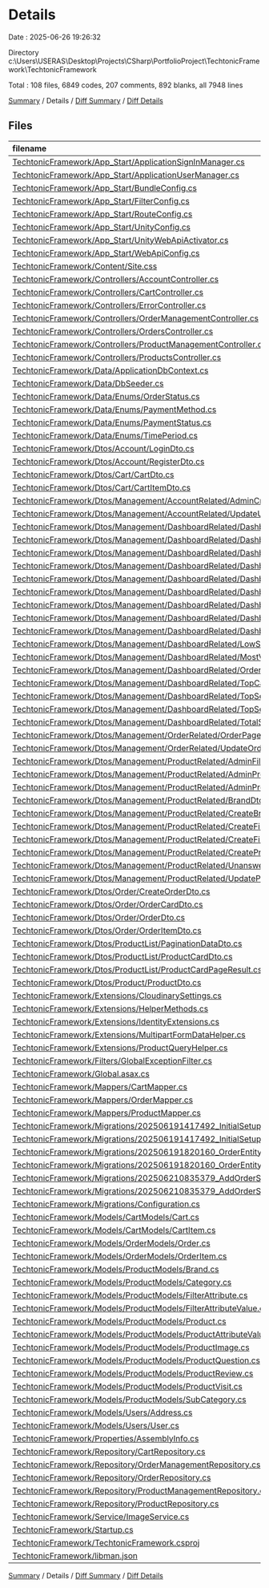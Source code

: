 # Details

Date : 2025-06-26 19:26:32

Directory c:\\Users\\USERAS\\Desktop\\Projects\\CSharp\\PortfolioProject\\TechtonicFramework\\TechtonicFramework

Total : 108 files,  6849 codes, 207 comments, 892 blanks, all 7948 lines

[Summary](results.md) / Details / [Diff Summary](diff.md) / [Diff Details](diff-details.md)

## Files
| filename | language | code | comment | blank | total |
| :--- | :--- | ---: | ---: | ---: | ---: |
| [TechtonicFramework/App\_Start/ApplicationSignInManager.cs](/TechtonicFramework/App_Start/ApplicationSignInManager.cs) | C# | 29 | 0 | 4 | 33 |
| [TechtonicFramework/App\_Start/ApplicationUserManager.cs](/TechtonicFramework/App_Start/ApplicationUserManager.cs) | C# | 30 | 1 | 6 | 37 |
| [TechtonicFramework/App\_Start/BundleConfig.cs](/TechtonicFramework/App_Start/BundleConfig.cs) | C# | 22 | 3 | 6 | 31 |
| [TechtonicFramework/App\_Start/FilterConfig.cs](/TechtonicFramework/App_Start/FilterConfig.cs) | C# | 12 | 0 | 2 | 14 |
| [TechtonicFramework/App\_Start/RouteConfig.cs](/TechtonicFramework/App_Start/RouteConfig.cs) | C# | 21 | 0 | 4 | 25 |
| [TechtonicFramework/App\_Start/UnityConfig.cs](/TechtonicFramework/App_Start/UnityConfig.cs) | C# | 21 | 21 | 5 | 47 |
| [TechtonicFramework/App\_Start/UnityWebApiActivator.cs](/TechtonicFramework/App_Start/UnityWebApiActivator.cs) | C# | 19 | 12 | 5 | 36 |
| [TechtonicFramework/App\_Start/WebApiConfig.cs](/TechtonicFramework/App_Start/WebApiConfig.cs) | C# | 26 | 9 | 8 | 43 |
| [TechtonicFramework/Content/Site.css](/TechtonicFramework/Content/Site.css) | PostCSS | 13 | 2 | 4 | 19 |
| [TechtonicFramework/Controllers/AccountController.cs](/TechtonicFramework/Controllers/AccountController.cs) | C# | 233 | 5 | 62 | 300 |
| [TechtonicFramework/Controllers/CartController.cs](/TechtonicFramework/Controllers/CartController.cs) | C# | 91 | 0 | 20 | 111 |
| [TechtonicFramework/Controllers/ErrorController.cs](/TechtonicFramework/Controllers/ErrorController.cs) | C# | 41 | 1 | 6 | 48 |
| [TechtonicFramework/Controllers/OrderManagementController.cs](/TechtonicFramework/Controllers/OrderManagementController.cs) | C# | 55 | 0 | 10 | 65 |
| [TechtonicFramework/Controllers/OrdersController.cs](/TechtonicFramework/Controllers/OrdersController.cs) | C# | 68 | 0 | 15 | 83 |
| [TechtonicFramework/Controllers/ProductManagementController.cs](/TechtonicFramework/Controllers/ProductManagementController.cs) | C# | 300 | 0 | 43 | 343 |
| [TechtonicFramework/Controllers/ProductsController.cs](/TechtonicFramework/Controllers/ProductsController.cs) | C# | 171 | 0 | 23 | 194 |
| [TechtonicFramework/Data/ApplicationDbContext.cs](/TechtonicFramework/Data/ApplicationDbContext.cs) | C# | 67 | 4 | 10 | 81 |
| [TechtonicFramework/Data/DbSeeder.cs](/TechtonicFramework/Data/DbSeeder.cs) | C# | 1,587 | 68 | 76 | 1,731 |
| [TechtonicFramework/Data/Enums/OrderStatus.cs](/TechtonicFramework/Data/Enums/OrderStatus.cs) | C# | 18 | 0 | 1 | 19 |
| [TechtonicFramework/Data/Enums/PaymentMethod.cs](/TechtonicFramework/Data/Enums/PaymentMethod.cs) | C# | 16 | 0 | 1 | 17 |
| [TechtonicFramework/Data/Enums/PaymentStatus.cs](/TechtonicFramework/Data/Enums/PaymentStatus.cs) | C# | 14 | 0 | 1 | 15 |
| [TechtonicFramework/Data/Enums/TimePeriod.cs](/TechtonicFramework/Data/Enums/TimePeriod.cs) | C# | 15 | 0 | 1 | 16 |
| [TechtonicFramework/Dtos/Account/LoginDto.cs](/TechtonicFramework/Dtos/Account/LoginDto.cs) | C# | 12 | 0 | 1 | 13 |
| [TechtonicFramework/Dtos/Account/RegisterDto.cs](/TechtonicFramework/Dtos/Account/RegisterDto.cs) | C# | 16 | 0 | 2 | 18 |
| [TechtonicFramework/Dtos/Cart/CartDto.cs](/TechtonicFramework/Dtos/Cart/CartDto.cs) | C# | 16 | 0 | 3 | 19 |
| [TechtonicFramework/Dtos/Cart/CartItemDto.cs](/TechtonicFramework/Dtos/Cart/CartItemDto.cs) | C# | 17 | 0 | 7 | 24 |
| [TechtonicFramework/Dtos/Management/AccountRelated/AdminCreateUserDto.cs](/TechtonicFramework/Dtos/Management/AccountRelated/AdminCreateUserDto.cs) | C# | 13 | 0 | 1 | 14 |
| [TechtonicFramework/Dtos/Management/AccountRelated/UpdateUserRoleDto.cs](/TechtonicFramework/Dtos/Management/AccountRelated/UpdateUserRoleDto.cs) | C# | 12 | 0 | 1 | 13 |
| [TechtonicFramework/Dtos/Management/DashboardRelated/DashboardDto.cs](/TechtonicFramework/Dtos/Management/DashboardRelated/DashboardDto.cs) | C# | 18 | 0 | 1 | 19 |
| [TechtonicFramework/Dtos/Management/DashboardRelated/DashboardLowStockProductsDto.cs](/TechtonicFramework/Dtos/Management/DashboardRelated/DashboardLowStockProductsDto.cs) | C# | 11 | 0 | 1 | 12 |
| [TechtonicFramework/Dtos/Management/DashboardRelated/DashboardMostVisitedProductsDto.cs](/TechtonicFramework/Dtos/Management/DashboardRelated/DashboardMostVisitedProductsDto.cs) | C# | 14 | 0 | 1 | 15 |
| [TechtonicFramework/Dtos/Management/DashboardRelated/DashboardOrderSummaryDto.cs](/TechtonicFramework/Dtos/Management/DashboardRelated/DashboardOrderSummaryDto.cs) | C# | 14 | 0 | 1 | 15 |
| [TechtonicFramework/Dtos/Management/DashboardRelated/DashboardProductsOverviewDto.cs](/TechtonicFramework/Dtos/Management/DashboardRelated/DashboardProductsOverviewDto.cs) | C# | 13 | 0 | 1 | 14 |
| [TechtonicFramework/Dtos/Management/DashboardRelated/DashboardSalesDto.cs](/TechtonicFramework/Dtos/Management/DashboardRelated/DashboardSalesDto.cs) | C# | 13 | 0 | 1 | 14 |
| [TechtonicFramework/Dtos/Management/DashboardRelated/DashboardTopCartedProductsDto.cs](/TechtonicFramework/Dtos/Management/DashboardRelated/DashboardTopCartedProductsDto.cs) | C# | 11 | 0 | 1 | 12 |
| [TechtonicFramework/Dtos/Management/DashboardRelated/DashboardTopSellingBrandsDto.cs](/TechtonicFramework/Dtos/Management/DashboardRelated/DashboardTopSellingBrandsDto.cs) | C# | 14 | 0 | 1 | 15 |
| [TechtonicFramework/Dtos/Management/DashboardRelated/DashboardTopSellingProductDto.cs](/TechtonicFramework/Dtos/Management/DashboardRelated/DashboardTopSellingProductDto.cs) | C# | 14 | 0 | 1 | 15 |
| [TechtonicFramework/Dtos/Management/DashboardRelated/LowStockProductDto.cs](/TechtonicFramework/Dtos/Management/DashboardRelated/LowStockProductDto.cs) | C# | 12 | 0 | 1 | 13 |
| [TechtonicFramework/Dtos/Management/DashboardRelated/MostVisitedProductDto.cs](/TechtonicFramework/Dtos/Management/DashboardRelated/MostVisitedProductDto.cs) | C# | 12 | 0 | 1 | 13 |
| [TechtonicFramework/Dtos/Management/DashboardRelated/OrderCountDto.cs](/TechtonicFramework/Dtos/Management/DashboardRelated/OrderCountDto.cs) | C# | 13 | 0 | 1 | 14 |
| [TechtonicFramework/Dtos/Management/DashboardRelated/TopCartedProductDto.cs](/TechtonicFramework/Dtos/Management/DashboardRelated/TopCartedProductDto.cs) | C# | 12 | 0 | 1 | 13 |
| [TechtonicFramework/Dtos/Management/DashboardRelated/TopSellingBrandDto.cs](/TechtonicFramework/Dtos/Management/DashboardRelated/TopSellingBrandDto.cs) | C# | 12 | 0 | 1 | 13 |
| [TechtonicFramework/Dtos/Management/DashboardRelated/TopSellingProductDto.cs](/TechtonicFramework/Dtos/Management/DashboardRelated/TopSellingProductDto.cs) | C# | 12 | 0 | 1 | 13 |
| [TechtonicFramework/Dtos/Management/DashboardRelated/TotalSalesSummaryDto.cs](/TechtonicFramework/Dtos/Management/DashboardRelated/TotalSalesSummaryDto.cs) | C# | 14 | 0 | 1 | 15 |
| [TechtonicFramework/Dtos/Management/OrderRelated/OrderPageResultDto.cs](/TechtonicFramework/Dtos/Management/OrderRelated/OrderPageResultDto.cs) | C# | 14 | 0 | 3 | 17 |
| [TechtonicFramework/Dtos/Management/OrderRelated/UpdateOrderStatusDto.cs](/TechtonicFramework/Dtos/Management/OrderRelated/UpdateOrderStatusDto.cs) | C# | 13 | 0 | 1 | 14 |
| [TechtonicFramework/Dtos/Management/ProductRelated/AdminFilterDto.cs](/TechtonicFramework/Dtos/Management/ProductRelated/AdminFilterDto.cs) | C# | 15 | 0 | 1 | 16 |
| [TechtonicFramework/Dtos/Management/ProductRelated/AdminProductCardDto.cs](/TechtonicFramework/Dtos/Management/ProductRelated/AdminProductCardDto.cs) | C# | 26 | 0 | 3 | 29 |
| [TechtonicFramework/Dtos/Management/ProductRelated/AdminProductReviewDto.cs](/TechtonicFramework/Dtos/Management/ProductRelated/AdminProductReviewDto.cs) | C# | 16 | 0 | 1 | 17 |
| [TechtonicFramework/Dtos/Management/ProductRelated/BrandDto.cs](/TechtonicFramework/Dtos/Management/ProductRelated/BrandDto.cs) | C# | 13 | 0 | 1 | 14 |
| [TechtonicFramework/Dtos/Management/ProductRelated/CreateBrandDto.cs](/TechtonicFramework/Dtos/Management/ProductRelated/CreateBrandDto.cs) | C# | 11 | 0 | 1 | 12 |
| [TechtonicFramework/Dtos/Management/ProductRelated/CreateFilterAttributeDto.cs](/TechtonicFramework/Dtos/Management/ProductRelated/CreateFilterAttributeDto.cs) | C# | 12 | 0 | 1 | 13 |
| [TechtonicFramework/Dtos/Management/ProductRelated/CreateFilterAttributeValueDto.cs](/TechtonicFramework/Dtos/Management/ProductRelated/CreateFilterAttributeValueDto.cs) | C# | 11 | 0 | 1 | 12 |
| [TechtonicFramework/Dtos/Management/ProductRelated/CreateProductDto.cs](/TechtonicFramework/Dtos/Management/ProductRelated/CreateProductDto.cs) | C# | 44 | 0 | 16 | 60 |
| [TechtonicFramework/Dtos/Management/ProductRelated/UnansweredQuestionDto.cs](/TechtonicFramework/Dtos/Management/ProductRelated/UnansweredQuestionDto.cs) | C# | 16 | 0 | 2 | 18 |
| [TechtonicFramework/Dtos/Management/ProductRelated/UpdateProductDto.cs](/TechtonicFramework/Dtos/Management/ProductRelated/UpdateProductDto.cs) | C# | 40 | 0 | 13 | 53 |
| [TechtonicFramework/Dtos/Order/CreateOrderDto.cs](/TechtonicFramework/Dtos/Order/CreateOrderDto.cs) | C# | 17 | 0 | 3 | 20 |
| [TechtonicFramework/Dtos/Order/OrderCardDto.cs](/TechtonicFramework/Dtos/Order/OrderCardDto.cs) | C# | 17 | 0 | 6 | 23 |
| [TechtonicFramework/Dtos/Order/OrderDto.cs](/TechtonicFramework/Dtos/Order/OrderDto.cs) | C# | 19 | 0 | 8 | 27 |
| [TechtonicFramework/Dtos/Order/OrderItemDto.cs](/TechtonicFramework/Dtos/Order/OrderItemDto.cs) | C# | 16 | 0 | 1 | 17 |
| [TechtonicFramework/Dtos/ProductList/PaginationDataDto.cs](/TechtonicFramework/Dtos/ProductList/PaginationDataDto.cs) | C# | 16 | 0 | 1 | 17 |
| [TechtonicFramework/Dtos/ProductList/ProductCardDto.cs](/TechtonicFramework/Dtos/ProductList/ProductCardDto.cs) | C# | 18 | 0 | 1 | 19 |
| [TechtonicFramework/Dtos/ProductList/ProductCardPageResult.cs](/TechtonicFramework/Dtos/ProductList/ProductCardPageResult.cs) | C# | 12 | 0 | 2 | 14 |
| [TechtonicFramework/Dtos/Product/ProductDto.cs](/TechtonicFramework/Dtos/Product/ProductDto.cs) | C# | 91 | 7 | 12 | 110 |
| [TechtonicFramework/Extensions/CloudinarySettings.cs](/TechtonicFramework/Extensions/CloudinarySettings.cs) | C# | 13 | 0 | 1 | 14 |
| [TechtonicFramework/Extensions/HelperMethods.cs](/TechtonicFramework/Extensions/HelperMethods.cs) | C# | 20 | 1 | 5 | 26 |
| [TechtonicFramework/Extensions/IdentityExtensions.cs](/TechtonicFramework/Extensions/IdentityExtensions.cs) | C# | 19 | 0 | 3 | 22 |
| [TechtonicFramework/Extensions/MultipartFormDataHelper.cs](/TechtonicFramework/Extensions/MultipartFormDataHelper.cs) | C# | 155 | 0 | 20 | 175 |
| [TechtonicFramework/Extensions/ProductQueryHelper.cs](/TechtonicFramework/Extensions/ProductQueryHelper.cs) | C# | 137 | 0 | 26 | 163 |
| [TechtonicFramework/Filters/GlobalExceptionFilter.cs](/TechtonicFramework/Filters/GlobalExceptionFilter.cs) | C# | 32 | 0 | 5 | 37 |
| [TechtonicFramework/Global.asax.cs](/TechtonicFramework/Global.asax.cs) | C# | 16 | 3 | 4 | 23 |
| [TechtonicFramework/Mappers/CartMapper.cs](/TechtonicFramework/Mappers/CartMapper.cs) | C# | 29 | 0 | 4 | 33 |
| [TechtonicFramework/Mappers/OrderMapper.cs](/TechtonicFramework/Mappers/OrderMapper.cs) | C# | 49 | 0 | 4 | 53 |
| [TechtonicFramework/Mappers/ProductMapper.cs](/TechtonicFramework/Mappers/ProductMapper.cs) | C# | 201 | 10 | 12 | 223 |
| [TechtonicFramework/Migrations/202506191417492\_InitialSetup.Designer.cs](/TechtonicFramework/Migrations/202506191417492_InitialSetup.Designer.cs) | C# | 24 | 1 | 5 | 30 |
| [TechtonicFramework/Migrations/202506191417492\_InitialSetup.cs](/TechtonicFramework/Migrations/202506191417492_InitialSetup.cs) | C# | 314 | 0 | 22 | 336 |
| [TechtonicFramework/Migrations/202506191820160\_OrderEntityAdded.Designer.cs](/TechtonicFramework/Migrations/202506191820160_OrderEntityAdded.Designer.cs) | C# | 24 | 1 | 5 | 30 |
| [TechtonicFramework/Migrations/202506191820160\_OrderEntityAdded.cs](/TechtonicFramework/Migrations/202506191820160_OrderEntityAdded.cs) | C# | 65 | 0 | 5 | 70 |
| [TechtonicFramework/Migrations/202506210835379\_AddOrderStatusToOrder.Designer.cs](/TechtonicFramework/Migrations/202506210835379_AddOrderStatusToOrder.Designer.cs) | C# | 24 | 1 | 5 | 30 |
| [TechtonicFramework/Migrations/202506210835379\_AddOrderStatusToOrder.cs](/TechtonicFramework/Migrations/202506210835379_AddOrderStatusToOrder.cs) | C# | 16 | 0 | 3 | 19 |
| [TechtonicFramework/Migrations/Configuration.cs](/TechtonicFramework/Migrations/Configuration.cs) | C# | 17 | 3 | 4 | 24 |
| [TechtonicFramework/Models/CartModels/Cart.cs](/TechtonicFramework/Models/CartModels/Cart.cs) | C# | 56 | 0 | 11 | 67 |
| [TechtonicFramework/Models/CartModels/CartItem.cs](/TechtonicFramework/Models/CartModels/CartItem.cs) | C# | 20 | 0 | 3 | 23 |
| [TechtonicFramework/Models/OrderModels/Order.cs](/TechtonicFramework/Models/OrderModels/Order.cs) | C# | 38 | 0 | 17 | 55 |
| [TechtonicFramework/Models/OrderModels/OrderItem.cs](/TechtonicFramework/Models/OrderModels/OrderItem.cs) | C# | 28 | 0 | 9 | 37 |
| [TechtonicFramework/Models/ProductModels/Brand.cs](/TechtonicFramework/Models/ProductModels/Brand.cs) | C# | 16 | 0 | 2 | 18 |
| [TechtonicFramework/Models/ProductModels/Category.cs](/TechtonicFramework/Models/ProductModels/Category.cs) | C# | 19 | 0 | 1 | 20 |
| [TechtonicFramework/Models/ProductModels/FilterAttribute.cs](/TechtonicFramework/Models/ProductModels/FilterAttribute.cs) | C# | 15 | 0 | 1 | 16 |
| [TechtonicFramework/Models/ProductModels/FilterAttributeValue.cs](/TechtonicFramework/Models/ProductModels/FilterAttributeValue.cs) | C# | 14 | 0 | 1 | 15 |
| [TechtonicFramework/Models/ProductModels/Product.cs](/TechtonicFramework/Models/ProductModels/Product.cs) | C# | 35 | 0 | 13 | 48 |
| [TechtonicFramework/Models/ProductModels/ProductAttributeValue.cs](/TechtonicFramework/Models/ProductModels/ProductAttributeValue.cs) | C# | 18 | 0 | 1 | 19 |
| [TechtonicFramework/Models/ProductModels/ProductImage.cs](/TechtonicFramework/Models/ProductModels/ProductImage.cs) | C# | 14 | 0 | 1 | 15 |
| [TechtonicFramework/Models/ProductModels/ProductQuestion.cs](/TechtonicFramework/Models/ProductModels/ProductQuestion.cs) | C# | 18 | 0 | 2 | 20 |
| [TechtonicFramework/Models/ProductModels/ProductReview.cs](/TechtonicFramework/Models/ProductModels/ProductReview.cs) | C# | 16 | 0 | 1 | 17 |
| [TechtonicFramework/Models/ProductModels/ProductVisit.cs](/TechtonicFramework/Models/ProductModels/ProductVisit.cs) | C# | 16 | 0 | 1 | 17 |
| [TechtonicFramework/Models/ProductModels/SubCategory.cs](/TechtonicFramework/Models/ProductModels/SubCategory.cs) | C# | 19 | 0 | 2 | 21 |
| [TechtonicFramework/Models/Users/Address.cs](/TechtonicFramework/Models/Users/Address.cs) | C# | 18 | 0 | 4 | 22 |
| [TechtonicFramework/Models/Users/User.cs](/TechtonicFramework/Models/Users/User.cs) | C# | 15 | 0 | 3 | 18 |
| [TechtonicFramework/Properties/AssemblyInfo.cs](/TechtonicFramework/Properties/AssemblyInfo.cs) | C# | 15 | 16 | 5 | 36 |
| [TechtonicFramework/Repository/CartRepository.cs](/TechtonicFramework/Repository/CartRepository.cs) | C# | 45 | 0 | 8 | 53 |
| [TechtonicFramework/Repository/OrderManagementRepository.cs](/TechtonicFramework/Repository/OrderManagementRepository.cs) | C# | 100 | 3 | 18 | 121 |
| [TechtonicFramework/Repository/OrderRepository.cs](/TechtonicFramework/Repository/OrderRepository.cs) | C# | 126 | 0 | 21 | 147 |
| [TechtonicFramework/Repository/ProductManagementRepository.cs](/TechtonicFramework/Repository/ProductManagementRepository.cs) | C# | 631 | 15 | 143 | 789 |
| [TechtonicFramework/Repository/ProductRepository.cs](/TechtonicFramework/Repository/ProductRepository.cs) | C# | 282 | 9 | 53 | 344 |
| [TechtonicFramework/Service/ImageService.cs](/TechtonicFramework/Service/ImageService.cs) | C# | 49 | 0 | 9 | 58 |
| [TechtonicFramework/Startup.cs](/TechtonicFramework/Startup.cs) | C# | 38 | 4 | 7 | 49 |
| [TechtonicFramework/TechtonicFramework.csproj](/TechtonicFramework/TechtonicFramework.csproj) | XML | 427 | 7 | 0 | 434 |
| [TechtonicFramework/libman.json](/TechtonicFramework/libman.json) | JSON | 5 | 0 | 0 | 5 |

[Summary](results.md) / Details / [Diff Summary](diff.md) / [Diff Details](diff-details.md)